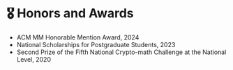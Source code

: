 # 🎖 Honors and Awards

- ACM MM Honorable Mention Award, 2024
- National Scholarships for Postgraduate Students, 2023
- Second Prize of the Fifth National Crypto-math Challenge at the National Level, 2020
